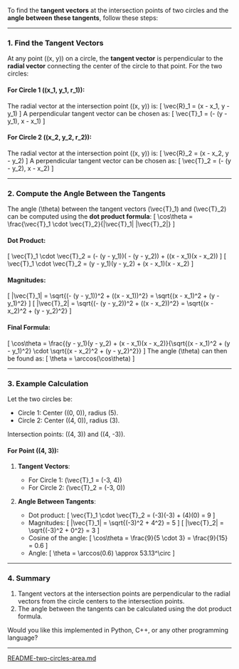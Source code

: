 To find the **tangent vectors** at the intersection points of two circles and the **angle between these tangents**, follow these steps:

---

### **1. Find the Tangent Vectors**
At any point \((x, y)\) on a circle, the **tangent vector** is perpendicular to the **radial vector** connecting the center of the circle to that point. For the two circles:

#### For Circle 1 (\(x_1, y_1, r_1\)):
The radial vector at the intersection point \((x, y)\) is:
\[
\vec{R}_1 = (x - x_1, y - y_1)
\]
A perpendicular tangent vector can be chosen as:
\[
\vec{T}_1 = (- (y - y_1), x - x_1)
\]

#### For Circle 2 (\(x_2, y_2, r_2\)):
The radial vector at the intersection point \((x, y)\) is:
\[
\vec{R}_2 = (x - x_2, y - y_2)
\]
A perpendicular tangent vector can be chosen as:
\[
\vec{T}_2 = (- (y - y_2), x - x_2)
\]

---

### **2. Compute the Angle Between the Tangents**
The angle \(\theta\) between the tangent vectors \(\vec{T}_1\) and \(\vec{T}_2\) can be computed using the **dot product formula**:
\[
\cos\theta = \frac{\vec{T}_1 \cdot \vec{T}_2}{|\vec{T}_1| |\vec{T}_2|}
\]

#### Dot Product:
\[
\vec{T}_1 \cdot \vec{T}_2 = (- (y - y_1))( - (y - y_2)) + ((x - x_1)(x - x_2))
\]
\[
\vec{T}_1 \cdot \vec{T}_2 = (y - y_1)(y - y_2) + (x - x_1)(x - x_2)
\]

#### Magnitudes:
\[
|\vec{T}_1| = \sqrt{(- (y - y_1))^2 + ((x - x_1))^2} = \sqrt{(x - x_1)^2 + (y - y_1)^2}
\]
\[
|\vec{T}_2| = \sqrt{(- (y - y_2))^2 + ((x - x_2))^2} = \sqrt{(x - x_2)^2 + (y - y_2)^2}
\]

#### Final Formula:
\[
\cos\theta = \frac{(y - y_1)(y - y_2) + (x - x_1)(x - x_2)}{\sqrt{(x - x_1)^2 + (y - y_1)^2} \cdot \sqrt{(x - x_2)^2 + (y - y_2)^2}}
\]
The angle \(\theta\) can then be found as:
\[
\theta = \arccos(\cos\theta)
\]

---

### **3. Example Calculation**
Let the two circles be:
- Circle 1: Center \((0, 0)\), radius \(5\).
- Circle 2: Center \((4, 0)\), radius \(3\).

Intersection points:
\((4, 3)\) and \((4, -3)\).

#### For Point \((4, 3)\):
1. **Tangent Vectors**:
   - For Circle 1: \(\vec{T}_1 = (-3, 4)\)
   - For Circle 2: \(\vec{T}_2 = (-3, 0)\)

2. **Angle Between Tangents**:
   - Dot product:
     \[
     \vec{T}_1 \cdot \vec{T}_2 = (-3)(-3) + (4)(0) = 9
     \]
   - Magnitudes:
     \[
     |\vec{T}_1| = \sqrt{(-3)^2 + 4^2} = 5
     \]
     \[
     |\vec{T}_2| = \sqrt{(-3)^2 + 0^2} = 3
     \]
   - Cosine of the angle:
     \[
     \cos\theta = \frac{9}{5 \cdot 3} = \frac{9}{15} = 0.6
     \]
   - Angle:
     \[
     \theta = \arccos(0.6) \approx 53.13^\circ
     \]

---

### **4. Summary**
1. Tangent vectors at the intersection points are perpendicular to the radial vectors from the circle centers to the intersection points.
2. The angle between the tangents can be calculated using the dot product formula.

Would you like this implemented in Python, C++, or any other programming language?


---

[README-two-circles-area.md](https://t2m.io/OaeeUqa)
